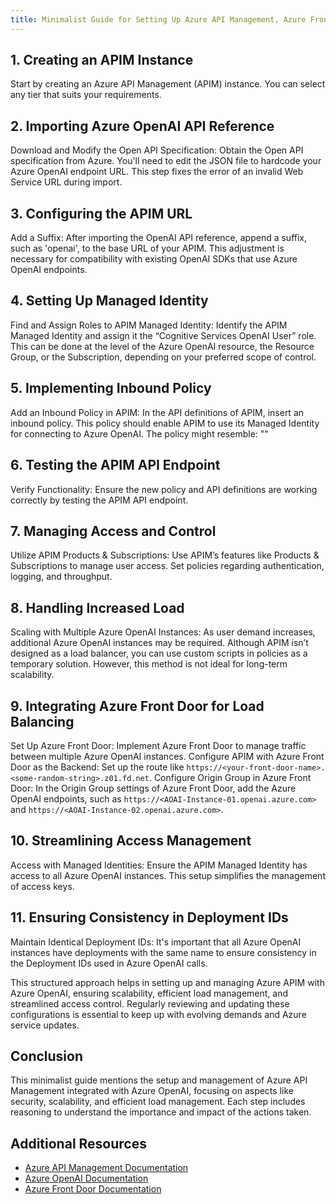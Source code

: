 ```yaml
---
title: Minimalist Guide for Setting Up Azure API Management, Azure Front Door with Azure OpenAI
---
```

## 1. Creating an APIM Instance
Start by creating an Azure API Management (APIM) instance. You can select any tier that suits your requirements.

## 2. Importing Azure OpenAI API Reference
Download and Modify the Open API Specification: Obtain the Open API specification from Azure. You'll need to edit the JSON file to hardcode your Azure OpenAI endpoint URL. This step fixes the error of an invalid Web Service URL during import.

## 3. Configuring the APIM URL
Add a Suffix: After importing the OpenAI API reference, append a suffix, such as 'openai', to the base URL of your APIM. This adjustment is necessary for compatibility with existing OpenAI SDKs that use Azure OpenAI endpoints.

## 4. Setting Up Managed Identity
Find and Assign Roles to APIM Managed Identity: Identify the APIM Managed Identity and assign it the “Cognitive Services OpenAI User” role. This can be done at the level of the Azure OpenAI resource, the Resource Group, or the Subscription, depending on your preferred scope of control.

## 5. Implementing Inbound Policy
Add an Inbound Policy in APIM: In the API definitions of APIM, insert an inbound policy. This policy should enable APIM to use its Managed Identity for connecting to Azure OpenAI. The policy might resemble:
"<authentication-managed-identity resource="https://cognitiveservices.azure.com/"/>"

## 6. Testing the APIM API Endpoint
Verify Functionality: Ensure the new policy and API definitions are working correctly by testing the APIM API endpoint.

## 7. Managing Access and Control
Utilize APIM Products & Subscriptions: Use APIM’s features like Products & Subscriptions to manage user access. Set policies regarding authentication, logging, and throughput.

## 8. Handling Increased Load
Scaling with Multiple Azure OpenAI Instances: As user demand increases, additional Azure OpenAI instances may be required. Although APIM isn’t designed as a load balancer, you can use custom scripts in policies as a temporary solution. However, this method is not ideal for long-term scalability.

## 9. Integrating Azure Front Door for Load Balancing
Set Up Azure Front Door: Implement Azure Front Door to manage traffic between multiple Azure OpenAI instances.
Configure APIM with Azure Front Door as the Backend: Set up the route like `https://<your-front-door-name>.<some-random-string>.z01.fd.net`.
Configure Origin Group in Azure Front Door: In the Origin Group settings of Azure Front Door, add the Azure OpenAI endpoints, such as `https://<AOAI-Instance-01.openai.azure.com>` and `https://<AOAI-Instance-02.openai.azure.com>`.

## 10. Streamlining Access Management
Access with Managed Identities: Ensure the APIM Managed Identity has access to all Azure OpenAI instances. This setup simplifies the management of access keys.

## 11. Ensuring Consistency in Deployment IDs
Maintain Identical Deployment IDs: It's important that all Azure OpenAI instances have deployments with the same name to ensure consistency in the Deployment IDs used in Azure OpenAI calls.

This structured approach helps in setting up and managing Azure APIM with Azure OpenAI, ensuring scalability, efficient load management, and streamlined access control. Regularly reviewing and updating these configurations is essential to keep up with evolving demands and Azure service updates.

## Conclusion
This minimalist guide mentions the setup and management of Azure API Management integrated with Azure OpenAI, focusing on aspects like security, scalability, and efficient load management. Each step includes reasoning to understand the importance and impact of the actions taken.

## Additional Resources
- [Azure API Management Documentation](https://docs.microsoft.com/en-us/azure/api-management/)
- [Azure OpenAI Documentation](https://docs.microsoft.com/en-us/azure/cognitive-services/openai/)
- [Azure Front Door Documentation](https://docs.microsoft.com/en-us/azure/frontdoor/)
